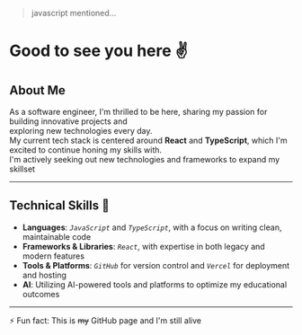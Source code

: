 > javascript mentioned...
# Good to see you here ✌
## About Me

As a software engineer, I'm thrilled to be here, sharing my passion for building innovative projects and 
<br/>
exploring new technologies every day.
<br/>
My current tech stack is centered around **React** and **TypeScript**, which I'm excited to continue honing my skills with.
<br/>
I'm actively seeking out new technologies and frameworks to expand my skillset

---

## Technical Skills 🍴

- **Languages**: *`JavaScript`* and *`TypeScript`*, with a focus on writing clean, maintainable code
- **Frameworks & Libraries**: *`React`*, with expertise in both legacy and modern features
- **Tools & Platforms**: *`GitHub`* for version control and *`Vercel`* for deployment and hosting
- **AI**: Utilizing AI-powered tools and platforms to optimize my educational outcomes

---

 ⚡ Fun fact: This is ~~my~~ GitHub page and I'm still alive
<!--
**KooWeso/KooWeso** is a ✨ _special_ ✨ repository because its `README.md` (this file) appears on your GitHub profile.

Here are some ideas to get you started:

- 🔭 I’m currently working on ...
- 🌱 I’m currently learning ...
- 👯 I’m looking to collaborate on ...
- 🤔 I’m looking for help with ...
- 💬 Ask me about ...
- 📫 How to reach me: ...
- 😄 Pronouns: ...
- 
-->
